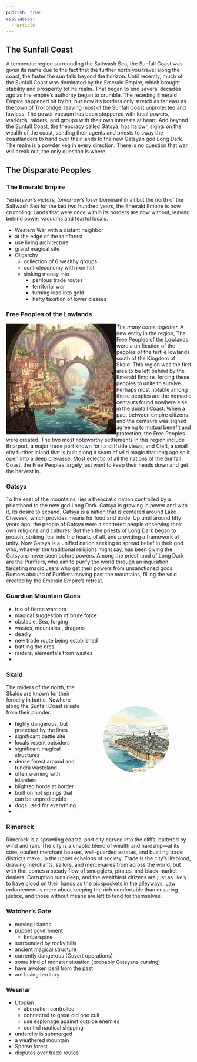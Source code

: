 ```yaml
---
publish: true
cssclasses:
  - article
---
```

## The Sunfall Coast
A temperate region surrounding the Saltwash Sea, the Sunfall Coast was given its name due to the fact that the further north you travel along the coast, the faster the sun falls beyond the horizon. Until recently, much of the Sunfall Coast was dominated by the Emerald Empire, which brought stability and prosperity tot he realm. That began to end several decades ago as the empire’s authority began to crumble.
The receding Emerald Empire happened bit by bit, but now it’s borders only stretch as far east as the town of Trollbridge, leaving most of the Sunfall Coast unprotected and lawless. The power vacuum has been stoppered with local powers, warlords, raiders, and groups with their own interests at heart. 
And beyond the Sunfall Coast, the theocracy called Gatsya, has its own sights on the wealth of the coast, sending their agents and priests to sway the coastlanders to hand over their lands to the new Gatsyan god Long Dark.
The realm is a powder keg in every direction. There is no question that war will break out, the only question is where.
## The Disparate Peoples
### The Emerald Empire
*Yesteryear’s victors, tomorrow’s loser*
Dominant in all but the north of the Saltwash Sea for the last two hundred years, the Emerald Empire is now crumbling. Lands that were once within its borders are now without, leaving behind power vacuums and fearful locals.
- Western War with a distant neighbor
- at the edge of the rainforest
- use living architecture
- grand magical site
- Oligarchy
	- collection of 6 wealthy groups
	- controleconomy with iron fist
	- sinking money into
		- perilous trade routes
		- territorial war
		- turning lead into gold
		- hefty taxation of lower classes
### Free Peoples of the Lowlands
*The many come together.*
<img src="media/places/Briarport.png" alt="Briarport" title="The City of Briarport" style="float:left;width:auto;height:300px;position:top;padding-right: 20px;">A new entity in the region, The Free Peoples of the Lowlands were a unification of the peoples of the fertile lowlands south of the Kingdom of Skald. This region was the first area to be left behind by the Emerald Empire, forcing these peoples to unite to survive.
Perhaps most notable among these peoples are the nomadic centaurs found nowhere else in the Sunfall Coast. When a pact between empire citizens and the centaurs was signed agreeing to mutual benefit and protection, the Free Peoples were created.
The two most noteworthy settlements in this region include Briarport, a major trade port known for its cliffside views, and Cleft, a small city further inland that is built along a seam of wild magic that long ago split open into a deep crevasse.
Most eclectic of all the nations of the Sunfall Coast, the Free Peoples largely just want to keep their heads down and get the harvest in. 
### Gatsya
To the east of the mountains, lies a theocratic nation controlled by a priesthood to the new god Long Dark. Gatsya is growing in power and with it, its desire to expand. Gatsya is a nation that is centered around Lake Chevesk, which provides means for food and trade. 
Up until around fifty years ago, the people of Gatsya were a scattered people observing their own religions and cultures. But then the priests of Long Dark began to preach, striking fear into the hearts of all, and providing a framework of unity. Now Gatsya is a unified nation seeking to spread belief in their god who, whaever the traditional religions might say, has been giving the Gatsyans never seen before powers.
Among the priesthood of Long Dark are the Purifiers, who aim to purify the world through an inquisition targeting magic users who get their powers from unsanctioned gods. Rumors abound of Purifiers moving past the mountains, filling the void created by the Emerald Empire’s retreat.
### Guardian Mountain Clans
- trio of fierce warriors
- magical suggestion of brute force
- obstacle, Sea, forging
- wastes, mountains , dragons
- deadly
- new trade route being established
- battling the orcs
- raiders, elementals from wastes
- 
### Skald 
<img src="media/places/Black Crag.png" alt="Black Crag" title="The City of Black Crag" style="float:right;width:auto;height:300px;position:top;clip-path:circle(30%);">The raiders of the north, the Skalds are known for their ferocity in battle. Nowhere along the Sunfall Coast is safe from their plunder.
- highly dangerous, but protected by the lines
- significant battle site
- locals resent outsiders
- significant magical structures
- dense forest around and tundra wasteland
- often warning with islanders
- blighted horde at border
- built on hot springs that can be unpredictable
- dogs used for everything
- 
### Rimerock
Rimerock is a sprawling coastal port city carved into the cliffs, battered by wind and rain. The city is a chaotic blend of wealth and hardship—at its core, opulent merchant houses, well-guarded estates, and bustling trade districts make up the upper echelons of society. 
Trade is the city’s lifeblood, drawing merchants, sailors, and mercenaries from across the world, but with that comes a steady flow of smugglers, pirates, and black-market dealers. Corruption runs deep, and the wealthiest citizens are just as likely to have blood on their hands as the pickpockets in the alleyways. Law enforcement is more about keeping the rich comfortable than ensuring justice, and those without means are left to fend for themselves.
### Watcher’s Gate
- moving islands
- puppet government
	- Emberspine
- surrounded by rocky hills
- ancient magical structure
- currently dangerous (Covert operations)
- some kind of monster situation (probably Gatsyans cursing)
- have awoken peril from the past
- are losing territory
### Wesmar
- Utopian
	- aberration controlled
	- connected to great old one cult
	- use espionage against outside enemies
	- control nautical shipping
- undercity is submerged
- a weathered mountain
- Sparse forest
- disputes over trade routes